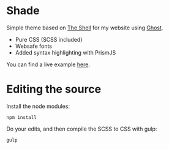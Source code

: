 # Shade

Simple theme based on [The Shell](https://github.com/mityalebedev/The-Shell) for my website using [Ghost](http://github.com/tryghost/ghost/).

- Pure CSS (SCSS included)
- Websafe fonts
- Added syntax highlighting with PrismJS

You can find a live example [here](https://ghost.moso.io).

# Editing the source
Install the node modules:
```
npm install
```

Do your edits, and then compile the SCSS to CSS with gulp:
```
gulp
```
